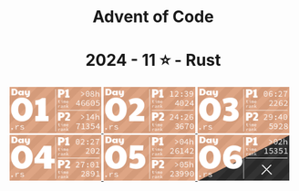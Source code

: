 <h1 align="center">Advent of Code</h1>

<!-- AOC TILES BEGIN -->
<h1 align="center">
  2024 - 11 ⭐ - Rust
</h1>
<a href="src/bin/01.rs">
  <img src=".aoc_tiles/tiles/2024/01.png" width="161px">
</a>
<a href="src/bin/02.rs">
  <img src=".aoc_tiles/tiles/2024/02.png" width="161px">
</a>
<a href="src/bin/03.rs">
  <img src=".aoc_tiles/tiles/2024/03.png" width="161px">
</a>
<a href="src/bin/04.rs">
  <img src=".aoc_tiles/tiles/2024/04.png" width="161px">
</a>
<a href="src/bin/05.rs">
  <img src=".aoc_tiles/tiles/2024/05.png" width="161px">
</a>
<a href="src/bin/06.rs">
  <img src=".aoc_tiles/tiles/2024/06.png" width="161px">
</a>
<!-- AOC TILES END -->